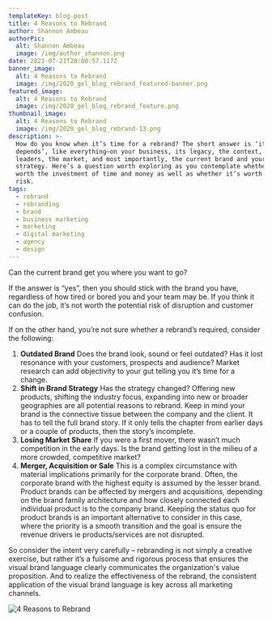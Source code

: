 ```yaml
---
templateKey: blog-post
title: 4 Reasons to Rebrand
author: Shannon Ambeau
authorPic:
  alt: Shannon Ambeau
  image: /img/author_shannon.png
date: 2021-07-21T20:00:57.117Z
banner_image:
  alt: 4 Reasons to Rebrand
  image: /img/2020_gel_blog_rebrand_featured-banner.png
featured_image:
  alt: 4 Reasons to Rebrand
  image: /img/2020_gel_blog_rebrand_feature.png
thumbnail_image:
  alt: 4 Reasons to Rebrand
  image: /img/2020_gel_blog_rebrand-13.png
description: >-
  How do you know when it’s time for a rebrand? The short answer is ‘it
  depends’, like everything—on your business, its legacy, the context, its
  leaders, the market, and most importantly, the current brand and your
  strategy. Here’s a question worth exploring as you contemplate whether it’s
  worth the investment of time and money as well as whether it’s worth the
  risk. 
tags:
  - rebrand
  - rebranding
  - brand
  - business marketing
  - marketing
  - digital marketing
  - agency
  - design
---
```

Can the current brand get you where you want to go? 

If the answer is “yes”, then you should stick with the brand you have, regardless of how tired or bored you and your team may be. If you think it can do the job, it’s not worth the potential risk of disruption and customer confusion. 

If on the other hand, you’re not sure whether a rebrand’s required, consider the following: 

1. **Outdated Brand** Does the brand look, sound or feel outdated? Has it lost resonance with your customers, prospects and audience? Market research can add objectivity to your gut telling you it’s time for a change. 
2. **Shift in Brand Strategy** Has the strategy changed? Offering new products, shifting the industry focus, expanding into new or broader geographies are all potential reasons to rebrand. Keep in mind your brand is the connective tissue between the company and the client. It has to tell the full brand story. If it only tells the chapter from earlier days or a couple of products, then the story’s incomplete. 
3. **Losing Market Share** If you were a first mover, there wasn’t much competition in the early days. Is the brand getting lost in the milieu of a more crowded, competitive market?  
4. **Merger, Acquisition or Sale** This is a complex circumstance with material implications primarily for the corporate brand. Often, the corporate brand with the highest equity is assumed by the lesser brand. Product brands can be affected by mergers and acquisitions, depending on the brand family architecture and how closely connected each individual product is to the company brand. Keeping the status quo for product brands is an important alternative to consider in this case, where the priority is a smooth transition and the goal is ensure the revenue drivers ie products/services are not disrupted.

So consider the intent very carefully – rebranding is not simply a creative exercise, but rather it’s a fulsome and rigorous process that ensures the visual brand language clearly communicates the organization's value proposition. And to realize the effectiveness of the rebrand, the consistent application of the visual brand language is key across all marketing channels.

![](/img/2020_gel_blog_rebrand-06.png "4 Reasons to Rebrand")
